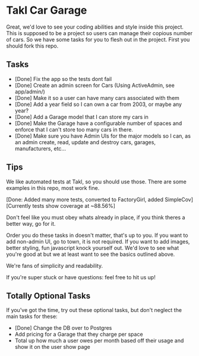 Takl Car Garage
===============

Great, we'd love to see your coding abilities and style inside this project. This is supposed to be a project so users can manage their copious number of cars. So we have some tasks for you to flesh out in the project. First you should fork this repo.

Tasks
-----

* [Done] Fix the app so the tests dont fail
* [Done] Create an admin screen for Cars (Using ActiveAdmin, see app/admin/)
* [Done] Make it so a user can have many cars associated with them
* [Done] Add a year field so I can own a car from 2003, or maybe any year?
* [Done] Add a Garage model that I can store my cars in
* [Done] Make the Garage have a configurable number of spaces and enforce that I can't store too many cars in there.
* [Done] Make sure you have Admin UIs for the major models so I can, as an admin create, read, update and destroy cars, garages, manufacturers, etc...

Tips
----

We like automated tests at Takl, so you should use those. There are some examples in this repo, most work fine.

[Done: Added many more tests, converted to FactoryGirl, added SimpleCov]
[Currently tests show coverage at ~88.56%]

Don't feel like you must obey whats already in place, if you think theres a better way, go for it.

Order you do these tasks in doesn't matter, that's up to you.
If you want to add non-admin UI, go to town, it is not required. If you want to add images, better styling, fun javascript knock yourself out. We'd love to see what you're good at but we at least want to see the basics outlined above.

We're fans of simplicity and readability.

If you're super stuck or have questions: feel free to hit us up!

Totally Optional Tasks
----------------------
If you've got the time, try out these optional tasks, but don't neglect the main tasks for these:

* [Done] Change the DB over to Postgres
* Add pricing for a Garage that they charge per space
* Total up how much a user owes per month based off their usage and show it on the user show page
